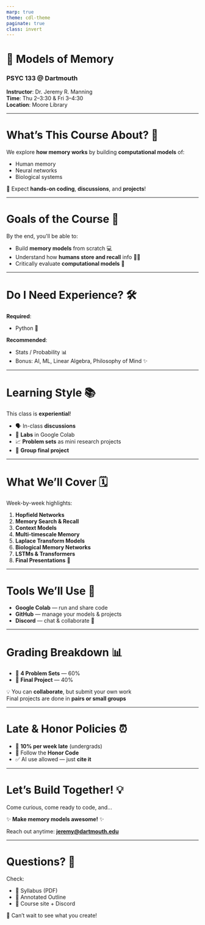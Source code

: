 ```yaml
---
marp: true
theme: cdl-theme
paginate: true
class: invert
---
```


# 🧠 Models of Memory  
### PSYC 133 @ Dartmouth

**Instructor**: Dr. Jeremy R. Manning  
**Time**: Thu 2–3:30 & Fri 3–4:30  
**Location**: Moore Library

---

# What’s This Course About? 🤔

We explore **how memory works** by building **computational models** of:
  - Human memory  
  - Neural networks  
  - Biological systems  

🧪 Expect **hands-on coding**, **discussions**, and **projects**!

---

# Goals of the Course 🎯

By the end, you'll be able to:

- Build **memory models** from scratch 💻  
- Understand how **humans store and recall** info 🧍‍♂️  
- Critically evaluate **computational models** 🧠

---

# Do I Need Experience? 🛠️

**Required**:
- Python 🐍

**Recommended**:
- Stats / Probability 📊  
- Bonus: AI, ML, Linear Algebra, Philosophy of Mind ✨

---

# Learning Style 📚

This class is **experiential**!

- 🗣️ In-class **discussions**
- 🧪 **Labs** in Google Colab
- 📈 **Problem sets** as mini research projects
- 🤝 **Group final project**

---

# What We’ll Cover 🗓️

Week-by-week highlights:

1. **Hopfield Networks**
2. **Memory Search & Recall**
3. **Context Models**
4. **Multi-timescale Memory**
5. **Laplace Transform Models**
6. **Biological Memory Networks**
7. **LSTMs & Transformers**
8. **Final Presentations** 🎉

---

# Tools We’ll Use 🧰

- **Google Colab** — run and share code  
- **GitHub** — manage your models & projects  
- **Discord** — chat & collaborate 💬  

---

# Grading Breakdown 📊

- 🧪 **4 Problem Sets** — 60%  
- 🧠 **Final Project** — 40%

💡 You can **collaborate**, but submit your own work  
Final projects are done in **pairs or small groups**

---

# Late & Honor Policies ⏰

- 🔄 **10% per week late** (undergrads)  
- 🤝 Follow the **Honor Code**  
- ✅ AI use allowed — just **cite it**

---

# Let’s Build Together! 💡

Come curious, come ready to code, and...

✨ **Make memory models awesome!** ✨

Reach out anytime: **jeremy@dartmouth.edu**

---

# Questions? 🧾

Check:
- 📎 Syllabus (PDF)
- 🧭 Annotated Outline
- 📌 Course site + Discord

👋 Can’t wait to see what you create!
